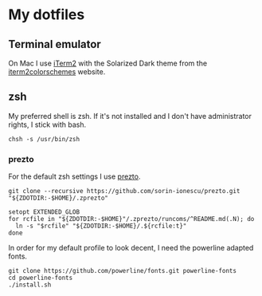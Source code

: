 # My dotfiles

## Terminal emulator

On Mac I use [iTerm2](https://www.iterm2.com/) with the Solarized Dark theme from the [iterm2colorschemes](http://iterm2colorschemes.com/) website.

## zsh

My preferred shell is zsh. If it's not installed and I don't have administrator rights, I stick with bash.

    chsh -s /usr/bin/zsh

### prezto

For the default zsh settings I use [prezto](https://github.com/sorin-ionescu/prezto).

    git clone --recursive https://github.com/sorin-ionescu/prezto.git "${ZDOTDIR:-$HOME}/.zprezto"

    setopt EXTENDED_GLOB
    for rcfile in "${ZDOTDIR:-$HOME}"/.zprezto/runcoms/^README.md(.N); do
      ln -s "$rcfile" "${ZDOTDIR:-$HOME}/.${rcfile:t}"
    done

In order for my default profile to look decent, I need the powerline adapted fonts.

    git clone https://github.com/powerline/fonts.git powerline-fonts
    cd powerline-fonts
    ./install.sh

